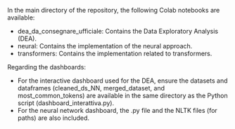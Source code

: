In the main directory of the repository, the following Colab notebooks are available:

- dea_da_consegnare_ufficiale: Contains the Data Exploratory Analysis (DEA).
- neural: Contains the implementation of the neural approach.
- transformers: Contains the implementation related to transformers.

Regarding the dashboards:

- For the interactive dashboard used for the DEA, ensure the datasets and dataframes (cleaned_ds_NN, merged_dataset, and most_common_tokens) are available in the same directory as the Python script (dashboard_interattiva.py).
- For the neural network dashboard, the .py file and the NLTK files (for paths) are also included.
